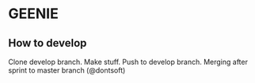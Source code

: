 # GEENIE #

## How to develop ##
Clone develop branch.
Make stuff.
Push to develop branch.
Merging after sprint to master branch (@dontsoft)

